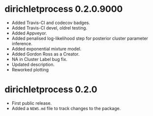 # dirichletprocess 0.2.0.9000

* Added Travis-CI and codecov badges.
* Added Travis-CI devel, oldrel testing. 
* Added Appveyor. 
* Added penalised log-likelihood step for posterior cluster parameter inference.
* Added exponential mixture model. 
* Added Gordon Ross as a Creator. 
* NA in Cluster Label bug fix.
* Updated description.
* Reworked plotting 

# dirichletprocess 0.2.0

* First public release.
* Added a `NEWS.md` file to track changes to the package.



